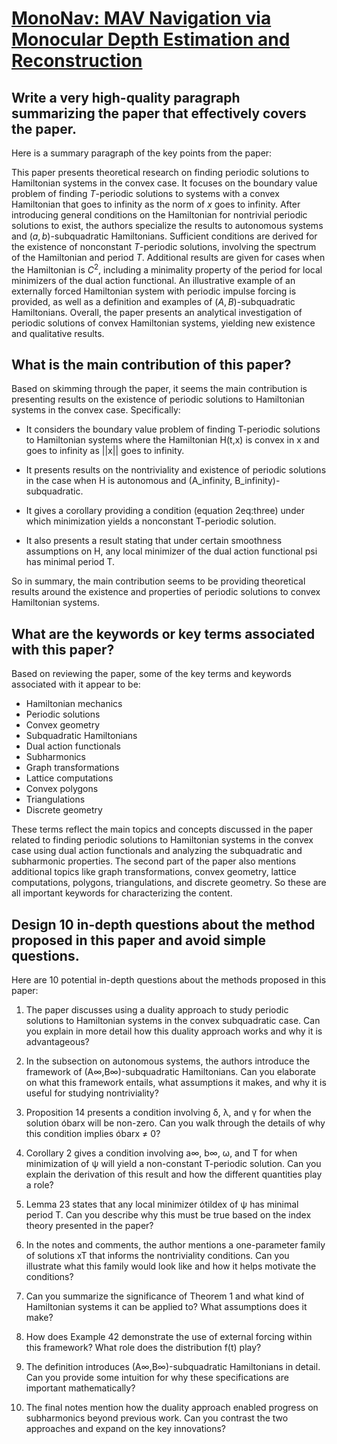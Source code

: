 # [MonoNav: MAV Navigation via Monocular Depth Estimation and   Reconstruction](https://arxiv.org/abs/2311.14100)

## Write a very high-quality paragraph summarizing the paper that effectively covers the paper.

 Here is a summary paragraph of the key points from the paper:

This paper presents theoretical research on finding periodic solutions to Hamiltonian systems in the convex case. It focuses on the boundary value problem of finding $T$-periodic solutions to systems with a convex Hamiltonian that goes to infinity as the norm of $x$ goes to infinity. After introducing general conditions on the Hamiltonian for nontrivial periodic solutions to exist, the authors specialize the results to autonomous systems and $(a,b)$-subquadratic Hamiltonians. Sufficient conditions are derived for the existence of nonconstant $T$-periodic solutions, involving the spectrum of the Hamiltonian and period $T$. Additional results are given for cases when the Hamiltonian is $C^2$, including a minimality property of the period for local minimizers of the dual action functional. An illustrative example of an externally forced Hamiltonian system with periodic impulse forcing is provided, as well as a definition and examples of $(A,B)$-subquadratic Hamiltonians. Overall, the paper presents an analytical investigation of periodic solutions of convex Hamiltonian systems, yielding new existence and qualitative results.


## What is the main contribution of this paper?

 Based on skimming through the paper, it seems the main contribution is presenting results on the existence of periodic solutions to Hamiltonian systems in the convex case. Specifically:

- It considers the boundary value problem of finding T-periodic solutions to Hamiltonian systems where the Hamiltonian H(t,x) is convex in x and goes to infinity as ||x|| goes to infinity. 

- It presents results on the nontriviality and existence of periodic solutions in the case when H is autonomous and (A_infinity, B_infinity)-subquadratic. 

- It gives a corollary providing a condition (equation 2eq:three) under which minimization yields a nonconstant T-periodic solution.

- It also presents a result stating that under certain smoothness assumptions on H, any local minimizer of the dual action functional psi has minimal period T.

So in summary, the main contribution seems to be providing theoretical results around the existence and properties of periodic solutions to convex Hamiltonian systems.


## What are the keywords or key terms associated with this paper?

 Based on reviewing the paper, some of the key terms and keywords associated with it appear to be:

- Hamiltonian mechanics
- Periodic solutions
- Convex geometry
- Subquadratic Hamiltonians
- Dual action functionals
- Subharmonics
- Graph transformations
- Lattice computations
- Convex polygons 
- Triangulations
- Discrete geometry

These terms reflect the main topics and concepts discussed in the paper related to finding periodic solutions to Hamiltonian systems in the convex case using dual action functionals and analyzing the subquadratic and subharmonic properties. The second part of the paper also mentions additional topics like graph transformations, convex geometry, lattice computations, polygons, triangulations, and discrete geometry. So these are all important keywords for characterizing the content.


## Design 10 in-depth questions about the method proposed in this paper and avoid simple questions.

 Here are 10 potential in-depth questions about the methods proposed in this paper:

1) The paper discusses using a duality approach to study periodic solutions to Hamiltonian systems in the convex subquadratic case. Can you explain in more detail how this duality approach works and why it is advantageous? 

2) In the subsection on autonomous systems, the authors introduce the framework of (A∞,B∞)-subquadratic Hamiltonians. Can you elaborate on what this framework entails, what assumptions it makes, and why it is useful for studying nontriviality?

3) Proposition 14 presents a condition involving δ, λ, and γ for when the solution ο͑barx will be non-zero. Can you walk through the details of why this condition implies ο͑barx ≠ 0? 

4) Corollary 2 gives a condition involving a∞, b∞, ω, and T for when minimization of ψ will yield a non-constant T-periodic solution. Can you explain the derivation of this result and how the different quantities play a role?

5) Lemma 23 states that any local minimizer ο͑tildex of ψ has minimal period T. Can you describe why this must be true based on the index theory presented in the paper?

6) In the notes and comments, the author mentions a one-parameter family of solutions xT that informs the nontriviality conditions. Can you illustrate what this family would look like and how it helps motivate the conditions?

7) Can you summarize the significance of Theorem 1 and what kind of Hamiltonian systems it can be applied to? What assumptions does it make?

8) How does Example 42 demonstrate the use of external forcing within this framework? What role does the distribution f(t) play?  

9) The definition introduces (A∞,B∞)-subquadratic Hamiltonians in detail. Can you provide some intuition for why these specifications are important mathematically?

10) The final notes mention how the duality approach enabled progress on subharmonics beyond previous work. Can you contrast the two approaches and expand on the key innovations?
